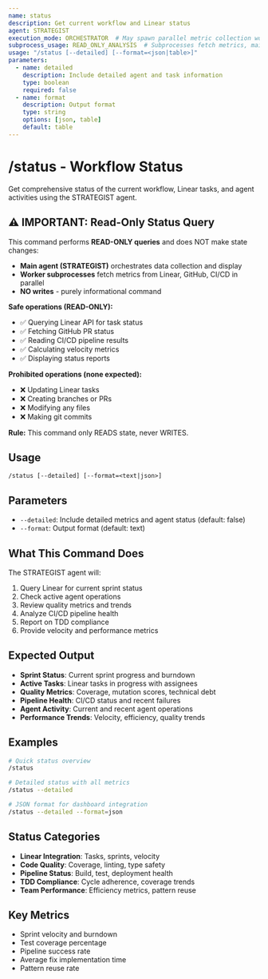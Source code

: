```yaml
---
name: status
description: Get current workflow and Linear status
agent: STRATEGIST
execution_mode: ORCHESTRATOR  # May spawn parallel metric collection workers
subprocess_usage: READ_ONLY_ANALYSIS  # Subprocesses fetch metrics, main context displays status
usage: "/status [--detailed] [--format=<json|table>]"
parameters:
  - name: detailed
    description: Include detailed agent and task information
    type: boolean
    required: false
  - name: format
    description: Output format
    type: string
    options: [json, table]
    default: table
---
```


# /status - Workflow Status

Get comprehensive status of the current workflow, Linear tasks, and agent activities using the STRATEGIST agent.

## ⚠️ IMPORTANT: Read-Only Status Query

This command performs **READ-ONLY queries** and does NOT make state changes:
- **Main agent (STRATEGIST)** orchestrates data collection and display
- **Worker subprocesses** fetch metrics from Linear, GitHub, CI/CD in parallel
- **NO writes** - purely informational command

**Safe operations (READ-ONLY):**
- ✅ Querying Linear API for task status
- ✅ Fetching GitHub PR status
- ✅ Reading CI/CD pipeline results
- ✅ Calculating velocity metrics
- ✅ Displaying status reports

**Prohibited operations (none expected):**
- ❌ Updating Linear tasks
- ❌ Creating branches or PRs
- ❌ Modifying any files
- ❌ Making git commits

**Rule:** This command only READS state, never WRITES.

## Usage
```
/status [--detailed] [--format=<text|json>]
```

## Parameters
- `--detailed`: Include detailed metrics and agent status (default: false)
- `--format`: Output format (default: text)

## What This Command Does
The STRATEGIST agent will:
1. Query Linear for current sprint status
2. Check active agent operations
3. Review quality metrics and trends
4. Analyze CI/CD pipeline health
5. Report on TDD compliance
6. Provide velocity and performance metrics

## Expected Output
- **Sprint Status**: Current sprint progress and burndown
- **Active Tasks**: Linear tasks in progress with assignees
- **Quality Metrics**: Coverage, mutation scores, technical debt
- **Pipeline Health**: CI/CD status and recent failures
- **Agent Activity**: Current and recent agent operations
- **Performance Trends**: Velocity, efficiency, quality trends

## Examples
```bash
# Quick status overview
/status

# Detailed status with all metrics
/status --detailed

# JSON format for dashboard integration
/status --detailed --format=json
```

## Status Categories
- **Linear Integration**: Tasks, sprints, velocity
- **Code Quality**: Coverage, linting, type safety
- **Pipeline Status**: Build, test, deployment health
- **TDD Compliance**: Cycle adherence, coverage trends
- **Team Performance**: Efficiency metrics, pattern reuse

## Key Metrics
- Sprint velocity and burndown
- Test coverage percentage
- Pipeline success rate
- Average fix implementation time
- Pattern reuse rate